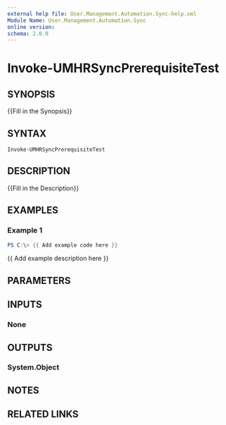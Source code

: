 ```yaml
---
external help file: User.Management.Automation.Sync-help.xml
Module Name: User.Management.Automation.Sync
online version:
schema: 2.0.0
---
```


# Invoke-UMHRSyncPrerequisiteTest

## SYNOPSIS
{{Fill in the Synopsis}}

## SYNTAX

```
Invoke-UMHRSyncPrerequisiteTest
```

## DESCRIPTION
{{Fill in the Description}}

## EXAMPLES

### Example 1
```powershell
PS C:\> {{ Add example code here }}
```

{{ Add example description here }}

## PARAMETERS

## INPUTS

### None

## OUTPUTS

### System.Object
## NOTES

## RELATED LINKS
